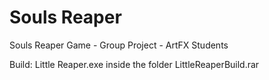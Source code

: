 # Souls Reaper
 Souls Reaper Game - Group Project - ArtFX Students


Build: Little Reaper.exe inside the folder LittleReaperBuild.rar
